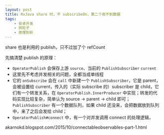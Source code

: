 ```yaml
---
layout: post
title: RxJava share 时，不 subscribeOn，第二个收不到数据
tags:
    - 安卓开发
    - 拆轮子
    - 原理剖析
---
```


share 也是利用的 publish，只不过加了个 refCount

先搞清楚 publish 的原理：

+ `OperatorPublish` 会保存上游 `source`、当前的 `PublishSubscriber` `current`
+ 这里先不考虑并发相关的问题，全都当成单线程
+ 它的 `onSubscribe` 会在 `call` 中新建一个 `PublishSubscriber`，它是 parent，会被设置给 current，传入的（实际 subscribe 的）subscriber 是 child，它们有一个转发关系，在 `OperatorPublish.InnerProducer` 中实现；转发的代码实现比较复杂，简单认为 source -> parent -> child 即可；`PublishSubscriber` 有一个数据队列，如果 child 还没来，会把数据放到队列中，来了之后会发给 child；
+ `OperatorPublish#connect` 中，有一个对并发调用 connect 的处理逻辑，

akarnokd.blogspot.com/2015/10/connectableobservables-part-1.html
